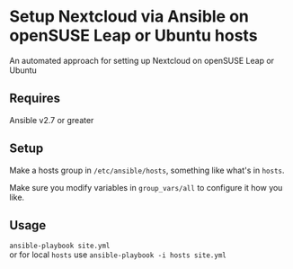 # Setup Nextcloud via Ansible on openSUSE Leap or Ubuntu hosts
An automated approach for setting up Nextcloud on openSUSE Leap or Ubuntu  

## Requires
Ansible v2.7 or greater

## Setup
Make a hosts group in `/etc/ansible/hosts`, something like what's in `hosts`.  

Make sure you modify variables in `group_vars/all` to configure it how you like.  

## Usage
`ansible-playbook site.yml`  
or for local `hosts` use `ansible-playbook -i hosts site.yml`

